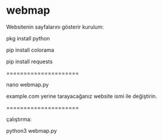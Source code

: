 # webmap
Websitenin sayfalarını gösterir 
kurulum:

pkg install python 

pip install colorama 

pip install requests

=====================

nano webmap.py

example.com yerine tarayacağanız website ismi ile değiştirin.

=====================

çalıştırma:

python3 webmap.py
